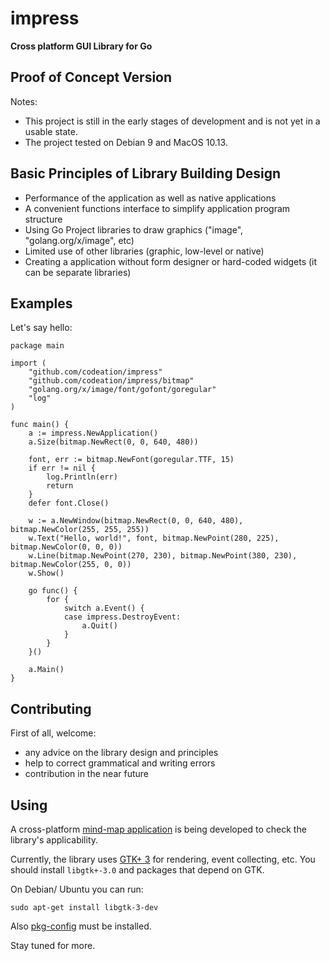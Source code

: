 # impress

**Cross platform GUI Library for Go**

## Proof of Concept Version

Notes:

- This project is still in the early stages of development and is not yet in a usable state.
- The project tested on Debian 9 and MacOS 10.13.

## Basic Principles of Library Building Design

- Performance of the application as well as native applications
- A convenient functions interface to simplify application program structure
- Using Go Project libraries to draw graphics ("image", "golang.org/x/image", etc)
- Limited use of other libraries (graphic, low-level or native)
- Creating a application without form designer or hard-coded widgets (it can be separate libraries)

## Examples

Let's say hello:

```
package main

import (
	"github.com/codeation/impress"
	"github.com/codeation/impress/bitmap"
	"golang.org/x/image/font/gofont/goregular"
	"log"
)

func main() {
	a := impress.NewApplication()
	a.Size(bitmap.NewRect(0, 0, 640, 480))

	font, err := bitmap.NewFont(goregular.TTF, 15)
	if err != nil {
		log.Println(err)
		return
	}
	defer font.Close()

	w := a.NewWindow(bitmap.NewRect(0, 0, 640, 480), bitmap.NewColor(255, 255, 255))
	w.Text("Hello, world!", font, bitmap.NewPoint(280, 225), bitmap.NewColor(0, 0, 0))
	w.Line(bitmap.NewPoint(270, 230), bitmap.NewPoint(380, 230), bitmap.NewColor(255, 0, 0))
	w.Show()

	go func() {
		for {
			switch a.Event() {
			case impress.DestroyEvent:
				a.Quit()
			}
		}
	}()

	a.Main()
}
```

## Contributing

First of all, welcome:

- any advice on the library design and principles
- help to correct grammatical and writing errors
- contribution in the near future

## Using

A cross-platform [mind-map application](https://github.com/codeation/lineation/) is being developed to check the library's applicability.

Currently, the library uses [GTK+ 3](https://www.gtk.org) for rendering, event collecting, etc. You should install `libgtk+-3.0` and packages that depend on GTK.

On Debian/ Ubuntu you can run:

```
sudo apt-get install libgtk-3-dev
```

Also [pkg-config](https://www.freedesktop.org/wiki/Software/pkg-config/) must be installed.

Stay tuned for more.